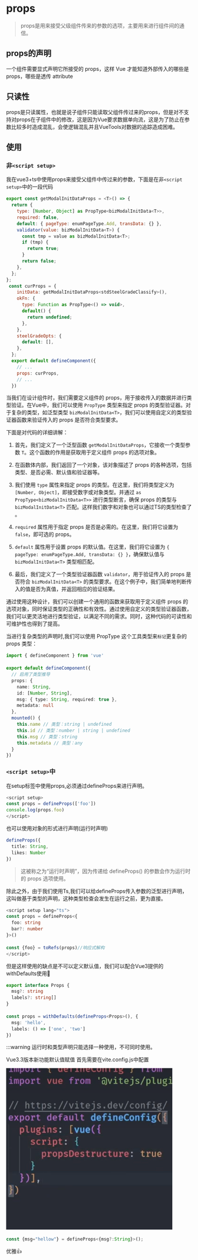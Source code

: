 # props

>props是用来接受父级组件传来的参数的选项，主要用来进行组件间的通信。

## props的声明
一个组件需要显式声明它所接受的 props，这样 Vue 才能知道外部传入的哪些是 props，哪些是透传 attribute

## 只读性
props是只读属性，也就是说子组件只能读取父组件传过来的props，但是对不支持对props在子组件中的修改，这是因为Vue要求数据单向流，这是为了防止在参数比较多时造成混乱，会使逻辑混乱并且VueTools对数据的追踪造成困难。

## 使用
### 非`<script setup>`
我在vue3+ts中使用props来接受父组件中传过来的参数，下面是在非`<script setup>`中的一段代码
``` js
export const getModalInitDataProps = <T>() => {
  return {
    type: [Number, Object] as PropType<bizModalInitData<T>>,
    required: false,
    default: { pageType: enumPageType.Add, transData: {} },
    validator(value: bizModalInitData<T>) {
      const tmp = value as bizModalInitData<T>;
      if (tmp) {
        return true;
      }
      return false;
    },
  };
};
 const curProps = {
    initData: getModalInitDataProps<stdSteelGradeClassify>(),
    okFn: {
      type: Function as PropType<() => void>,
      default() {
        return undefined;
      },
    },
    steelGradeOpts: {
      default: [],
    },
  };
  export default defineComponent({
    // ...
    props: curProps,
    // ...
  })
```
当我们在设计组件时，我们需要定义组件的 props，用于接收传入的数据并进行类型验证。在Vue中，我们可以使用 `PropType` 类型来指定 props 的类型验证器。对于复杂的类型，如泛型类型 `bizModalInitData<T>`，我们可以使用自定义的类型验证器函数来验证传入的 props 是否符合类型要求。

下面是对代码的详细讲解：

1. 首先，我们定义了一个泛型函数 `getModalInitDataProps`，它接收一个类型参数 `T`。这个函数的作用是获取用于定义组件 props 的选项对象。

2. 在函数体内部，我们返回了一个对象，该对象描述了 props 的各种选项，包括类型、是否必需、默认值和验证器等。

3. 我们使用 `type` 属性来指定 props 的类型。在这里，我们将类型定义为 `[Number, Object]`，即接受数字或对象类型。并通过 `as PropType<bizModalInitData<T>>` 进行类型断言，确保 props 的类型与 `bizModalInitData<T>` 匹配。这样我们数字和对象也可以通过TS的类型检查了
。

4. `required` 属性用于指定 props 是否是必需的。在这里，我们将它设置为 `false`，即可选的 props。

5. `default` 属性用于设置 props 的默认值。在这里，我们将它设置为 `{ pageType: enumPageType.Add, transData: {} }`，确保默认值与 `bizModalInitData<T>` 类型相匹配。

6. 最后，我们定义了一个类型验证器函数 `validator`，用于验证传入的 props 是否符合 `bizModalInitData<T>` 的类型要求。在这个例子中，我们简单地判断传入的值是否为真值，并返回相应的验证结果。

通过使用这种设计，我们可以创建一个通用的函数来获取用于定义组件 props 的选项对象，同时保证类型的正确性和有效性。通过使用自定义的类型验证器函数，我们可以更灵活地进行类型验证，以满足不同的需求。同时，这种代码的可读性和可维护性也得到了提高。

当进行复杂类型的声明时,我们可以使用 PropType 这个工具类型来`标记`更复杂的 props 类型：

``` ts
import { defineComponent } from 'vue'

export default defineComponent({
  // 启用了类型推导
  props: {
    name: String,
    id: [Number, String],
    msg: { type: String, required: true },
    metadata: null
  },
  mounted() {
    this.name // 类型：string | undefined
    this.id // 类型：number | string | undefined
    this.msg // 类型：string
    this.metadata // 类型：any
  }
})

```

### `<script setup>`中

在setup标签中使用props,必须通过defineProps来进行声明。

``` js
<script setup>
const props = defineProps(['foo'])
console.log(props.foo)
</script>
```

也可以使用对象的形式进行声明(运行时声明)

``` ts
defineProps({
  title: String,
  likes: Number
})
```

>这被称之为“运行时声明”，因为传递给 defineProps() 的参数会作为运行时的 props 选项使用。

除此之外，由于我们使用Ts,我们可以给defineProps传入参数的泛型进行声明，这叫做基于类型的声明，这种类型检查会发生在运行之前，更为直接。

``` ts
<script setup lang="ts">
const props = defineProps<{
  foo: string
  bar?: number
}>()

const {foo} = toRefs(props)//响应式解构
</script>
```

但是这样使用的缺点是不可以定义默认值，我们可以配合Vue3提供的withDefaults使用🙌

``` ts
export interface Props {
  msg?: string
  labels?: string[]
}

const props = withDefaults(defineProps<Props>(), {
  msg: 'hello',
  labels: () => ['one', 'two']
})
```

 :::warning   运行时和类型声明只能选择一种使用，不可同时使用。

Vue3.3版本新功能默认值赋值
首先需要在vite.config.js中配置

 ![img](../public/vue3/props/viteConfig.png)

``` js
const {msg="hellow"} = defineProps<{msg?:String}>();
```

优雅👍
